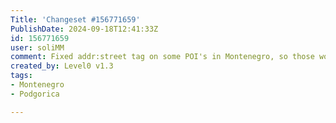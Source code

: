 ```yaml
---
Title: 'Changeset #156771659'
PublishDate: 2024-09-18T12:41:33Z
id: 156771659
user: soliMM
comment: Fixed addr:street tag on some POI's in Montenegro, so those would match with the name of boulevard
created_by: Level0 v1.3
tags:
- Montenegro
- Podgorica

---
```

